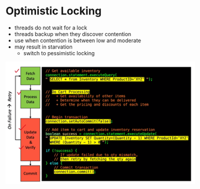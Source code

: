 # Optimistic Locking
- threads do not wait for a lock
- threads backup when they discover contention
- use when contention is between low and moderate
- may result in starvation
  - switch to pessimistic locking

![Alt text](image-23.png)